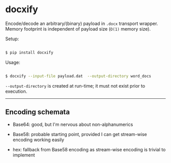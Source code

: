 # docxify

Encode/decode an arbitrary/(binary) payload in `.docx` transport wrapper.
Memory footprint is independent of payload size (`O(1)` memory size).

Setup:
```sh

$ pip install docxify
```


Usage:
```sh

$ docxify --input-file payload.dat  --output-directory word_docs

```

`--output-directory` is created at run-time; it must not exist
prior to execution.


----




## Encoding schemata

- Base64: good, but I'm nervous about non-alphanumerics

- Base58: probable starting point, provided I can get stream-wise encoding working easily

- hex: fallback from Base58 encoding as stream-wise encoding is trivial to implement

